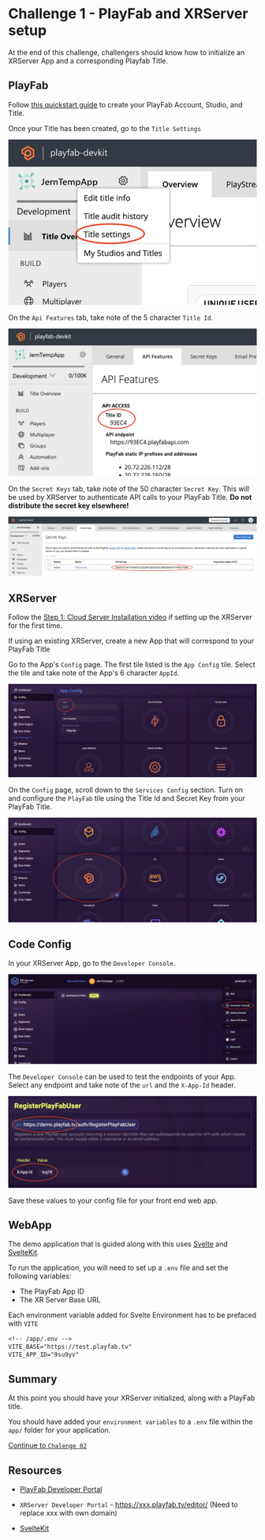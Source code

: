 # Challenge 1 - PlayFab and XRServer setup

At the end of this challenge, challengers should know how to initialize an XRServer App and a corresponding Playfab Title.

## PlayFab

Follow [this quickstart guide](https://learn.microsoft.com/en-us/gaming/playfab/gamemanager/quickstart) to create your PlayFab Account, Studio, and Title.

Once your Title has been created, go to the `Title Settings`

![The gear icon next to your title's name opens a drop down menu. Select "Title Settings".](screenshots/title_settings.png)

On the `Api Features` tab, take note of the 5 character `Title Id`.

![The first section of the API Features Tab is API Access. The first value under API Access is the Title Id.](screenshots/title_id.png)

On the `Secret Keys` tab, take note of the 50 character `Secret Key`. This will be used by XRServer to authenticate API calls to your PlayFab Title. **Do not distribute the secret key elsewhere!**

![The Secret Keys tab has a table of secret keys. Initially there will be one row in the table for the Default Key.](screenshots/secret_key.png)

## XRServer

Follow the [Step 1: Cloud Server Installation video](https://www.xrserver.com/demo) if setting up the XRServer for the first time.

If using an existing XRServer, create a new App that will correspond to your PlayFab Title

Go to the App's `Config` page. The first tile listed is the `App Config` tile. Select the tile and take note of the App's 6 character `AppId`.

![The Config page has multiple sections. App Config is the first section. App Config is also the first tile in that section.](screenshots/app_config.png)

On the `Config` page, scroll down to the `Services Config` section. Turn on and configure the `PlayFab` tile using the Title Id and Secret Key from your PlayFab Title.

![The PlayFab Tile has an on-off toggle.](screenshots/services_config.png)

## Code Config

In your XRServer App, go to the `Developer Console`.

![The gear icon next to your username opens a drop down menu. Select "Developer Console".](screenshots/developer_console.png)

The `Developer Console` can be used to test the endpoints of your App. Select any endpoint and take note of the `url` and the `X-App-Id` header.

![The RegisterPlayFabUser endpoint has been selected. In this example, the base url is https://demo.playfab.tv/ and the X-App-Id header is the 6 character AppId](screenshots/api_endpoint.png)

Save these values to your config file for your front end web app.

## WebApp

The demo application that is guided along with this uses [Svelte](https://svelte.dev/) and [SvelteKit](https://kit.svelte.dev/).

To run the application, you will need to set up a `.env` file and set the following variables:

- The PlayFab App ID
- The XR Server Base URL

Each environment variable added for Svelte Environment has to be prefaced with `VITE`

```.env
<!-- /app/.env -->
VITE_BASE="https://test.playfab.tv"
VITE_APP_ID="9su9yv"
```

## Summary

At this point you should have your XRServer initialized, along with a PlayFab title.

You should have added your `environment variables` to a `.env` file within the `app/` folder for your application.

[Continue to `Chalenge 02`](./Challenge02.md)

## Resources

- [PlayFab Developer Portal](https://developer.playfab.com/en-us/my-games)

- `XRServer Developer Portal` -  <https://xxx.playfab.tv/editor/> (Need to replace xxx with own domain)

- [SvelteKit](https://kit.svelte.dev/docs/introduction)
